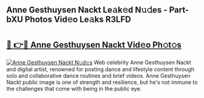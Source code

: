 ## Anne Gesthuysen Nackt Le𝚊k𝚎d N𝚞𝚍es - Part-bXU Photos Vid𝚎o Le𝚊ks R3LFD

# <h2><a href="http://fb9qt5.evod.top/?m=Anne+Gesthuysen+Nackt">🔗 👉🔴 Anne Gesthuysen Nackt Vid𝚎o Ph𝚘t𝚘s</a></h2>

[![Anne Gesthuysen Nackt N𝚞d𝚎s](https://i.imgur.com/8V9OHl7.gif)](http://fb9qt5.evod.top/?m=Anne+Gesthuysen+Nackt)
Web celebrity Anne Gesthuysen Nackt and digital artist, renowned for posting dance and lifestyle content through solo and collaborative dance routines and brief videos. Anne Gesthuysen Nackt public image is one of strength and resilience, but he's not immune to the challenges that come with being in the public eye. 
